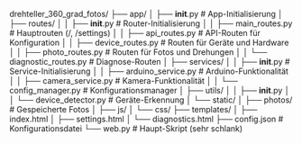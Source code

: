 drehteller_360_grad_fotos/
├── app/
│   ├── __init__.py               # App-Initialisierung
│   ├── routes/
│   │   ├── __init__.py           # Router-Initialisierung
│   │   ├── main_routes.py        # Hauptrouten (/, /settings)
│   │   ├── api_routes.py         # API-Routen für Konfiguration
│   │   ├── device_routes.py      # Routen für Geräte und Hardware
│   │   ├── photo_routes.py       # Routen für Fotos und Drehungen
│   │   └── diagnostic_routes.py  # Diagnose-Routen
│   ├── services/
│   │   ├── __init__.py           # Service-Initialisierung
│   │   ├── arduino_service.py    # Arduino-Funktionalität
│   │   ├── camera_service.py     # Kamera-Funktionalität
│   │   └── config_manager.py     # Konfigurationsmanager
│   ├── utils/
│   │   ├── __init__.py
│   │   └── device_detector.py    # Geräte-Erkennung
│   └── static/
│       ├── photos/               # Gespeicherte Fotos
│       ├── js/
│       └── css/
├── templates/
│   ├── index.html
│   ├── settings.html
│   └── diagnostics.html
├── config.json                  # Konfigurationsdatei
└── web.py                       # Haupt-Skript (sehr schlank)
